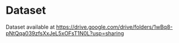 # Dataset

Dataset available at https://drive.google.com/drive/folders/1wBq8-pNtQqa039zfsXxJeL5xOFsT1N0L?usp=sharing
